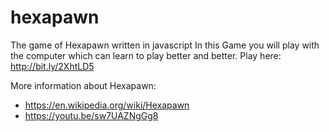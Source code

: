 # hexapawn
The game of Hexapawn written in javascript
In this Game you will play with the computer which can learn to play better and better.
Play here: http://bit.ly/2XhtLD5

More information about Hexapawn: 
- https://en.wikipedia.org/wiki/Hexapawn
- https://youtu.be/sw7UAZNgGg8
